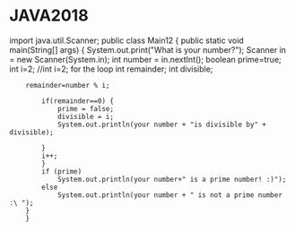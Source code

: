 # JAVA2018


import java.util.Scanner;
public class Main12 {
    public static void main(String[] args) {
        System.out.print("What is your number?");
        Scanner in = new Scanner(System.in);
        int number = in.nextInt();
        boolean prime=true;
        int i=2; //int i=2; for the loop
        int remainder;
        int divisible;

        remainder=number % i;
    
            if(remainder==0) {
                prime = false;
                divisible = i;
                System.out.println(your number + "is divisible by" + divisible);

            }
            i++;
            }
            if (prime)
                System.out.println(your number+" is a prime number! :)");
            else
                System.out.println(your number + " is not a prime number :\ ");
        }
        }
